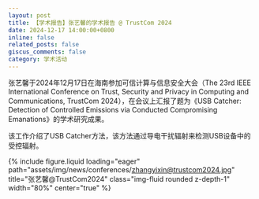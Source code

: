 ```yaml
---
layout: post
title: 【学术报告】张艺馨的学术报告 @ TrustCom 2024
date: 2024-12-17 14:00:00+0800
inline: false
related_posts: false
giscus_comments: false
category: 学术活动
---
```


张艺馨于2024年12月17日在海南参加可信计算与信息安全大会（The 23rd IEEE International Conference on Trust, Security and Privacy in Computing and Communications, TrustCom 2024），在会议上汇报了题为《USB Catcher: Detection of Controlled Emissions via Conducted Compromising Emanations》的学术研究成果。

该工作介绍了USB Catcher方法，该方法通过导电干扰辐射来检测USB设备中的受控辐射。

{% include figure.liquid loading="eager" path="assets/img/news/conferences/zhangyixin@trustcom2024.jpg" title="张艺馨@TrustCom2024" class="img-fluid rounded z-depth-1" width="80%" center="true" %}
